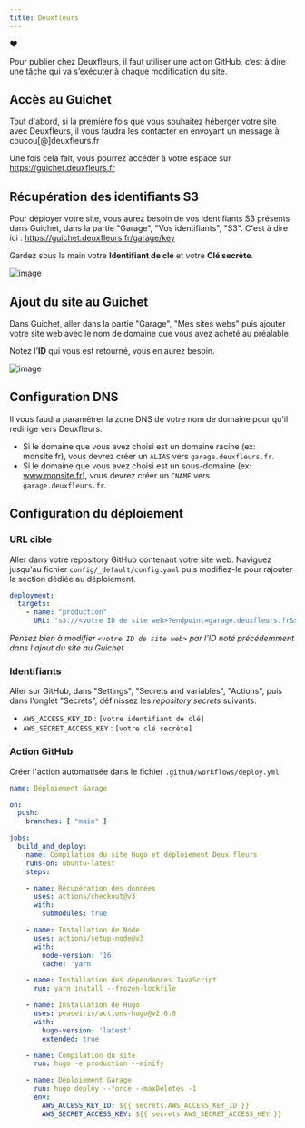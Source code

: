 ```yaml
---
title: Deuxfleurs
---
```


❤️

Pour publier chez Deuxfleurs, il faut utiliser une action GitHub, c’est à dire une tâche qui va s’exécuter à chaque modification du site.

## Accès au Guichet

Tout d'abord, si la première fois que vous souhaitez héberger votre site avec Deuxfleurs, il vous faudra les contacter en envoyant un message à coucou[@]deuxfleurs.fr

Une fois cela fait, vous pourrez accéder à votre espace sur https://guichet.deuxfleurs.fr

## Récupération des identifiants S3

Pour déployer votre site, vous aurez besoin de vos identifiants S3 présents dans Guichet, dans la partie "Garage", "Vos identifiants", "S3". C'est à dire ici : https://guichet.deuxfleurs.fr/garage/key

Gardez sous la main votre **Identifiant de clé** et votre **Clé secrète**.

![image](https://github.com/noesya/osuny-developers/assets/7761386/a3e71c70-3ba5-46a4-b6b2-856efaf1169d)

## Ajout du site au Guichet

Dans Guichet, aller dans la partie "Garage", "Mes sites webs" puis ajouter votre site web avec le nom de domaine que vous avez acheté au préalable.

Notez l'**ID** qui vous est retourné, vous en aurez besoin.

![image](https://github.com/noesya/osuny-developers/assets/7761386/33abdf14-7a59-4fbd-8aac-64422d55ece5)

## Configuration DNS

Il vous faudra paramétrer la zone DNS de votre nom de domaine pour qu'il redirige vers Deuxfleurs.
- Si le domaine que vous avez choisi est un domaine racine (ex: monsite.fr), vous devrez créer un `ALIAS` vers `garage.deuxfleurs.fr`.
- Si le domaine que vous avez choisi est un sous-domaine (ex: www.monsite.fr), vous devrez créer un `CNAME` vers `garage.deuxfleurs.fr`.

## Configuration du déploiement

### URL cible

Aller dans votre repository GitHub contenant votre site web. Naviguez jusqu'au fichier `config/_default/config.yaml` puis modifiez-le pour rajouter la section dédiée au déploiement.

```yaml
deployment:
  targets:
    - name: "production"
      URL: "s3://<votre ID de site web>?endpoint=garage.deuxfleurs.fr&s3ForcePathStyle=true&region=garage"
```

*Pensez bien à modifier `<votre ID de site web>` par l'ID noté précédemment dans l'ajout du site au Guichet*

### Identifiants

Aller sur GitHub, dans "Settings", "Secrets and variables", "Actions", puis dans l'onglet "Secrets", définissez les *repository secrets* suivants.
- `AWS_ACCESS_KEY_ID` : `[votre identifiant de clé]`
- `AWS_SECRET_ACCESS_KEY` : `[votre clé secrète]`

### Action GitHub

Créer l'action automatisée dans le fichier `.github/workflows/deploy.yml`

```yaml
name: Déploiement Garage

on:
  push:
    branches: [ "main" ]

jobs:
  build_and_deploy:
    name: Compilation du site Hugo et déploiement Deux fleurs
    runs-on: ubuntu-latest
    steps:

    - name: Récupération des données
      uses: actions/checkout@v3
      with:
        submodules: true

    - name: Installation de Node
      uses: actions/setup-node@v3
      with:
        node-version: '16'
        cache: 'yarn'

    - name: Installation des dépendances JavaScript
      run: yarn install --frozen-lockfile

    - name: Installation de Hugo
      uses: peaceiris/actions-hugo@v2.6.0
      with:
        hugo-version: 'latest'
        extended: true

    - name: Compilation du site
      run: hugo -e production --minify

    - name: Déploiement Garage
      run: hugo deploy --force --maxDeletes -1
      env:
        AWS_ACCESS_KEY_ID: ${{ secrets.AWS_ACCESS_KEY_ID }}
        AWS_SECRET_ACCESS_KEY: ${{ secrets.AWS_SECRET_ACCESS_KEY }}
```
